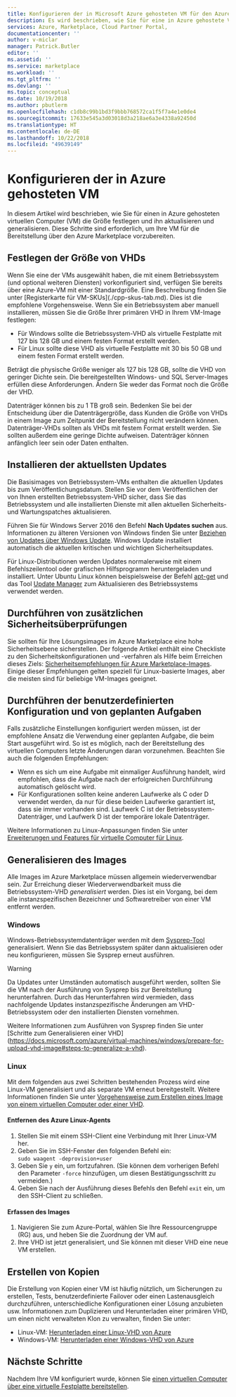 ```yaml
---
title: Konfigurieren der in Microsoft Azure gehosteten VM für den Azure Marketplace | Microsoft-Dokumentation
description: Es wird beschrieben, wie Sie für eine in Azure gehostete VM die Größe festlegen und sie aktualisieren und generalisieren.
services: Azure, Marketplace, Cloud Partner Portal,
documentationcenter: ''
author: v-miclar
manager: Patrick.Butler
editor: ''
ms.assetid: ''
ms.service: marketplace
ms.workload: ''
ms.tgt_pltfrm: ''
ms.devlang: ''
ms.topic: conceptual
ms.date: 10/19/2018
ms.author: pbutlerm
ms.openlocfilehash: c1db8c99b1bd3f9bbb768572ca1f5f7a4e1e0de4
ms.sourcegitcommit: 17633e545a3d03018d3a218ae6a3e4338a92450d
ms.translationtype: HT
ms.contentlocale: de-DE
ms.lasthandoff: 10/22/2018
ms.locfileid: "49639149"
---
```

# <a name="configure-the-azure-hosted-vm"></a>Konfigurieren der in Azure gehosteten VM

In diesem Artikel wird beschrieben, wie Sie für einen in Azure gehosteten virtuellen Computer (VM) die Größe festlegen und ihn aktualisieren und generalisieren.  Diese Schritte sind erforderlich, um Ihre VM für die Bereitstellung über den Azure Marketplace vorzubereiten.


## <a name="sizing-the-vhds"></a>Festlegen der Größe von VHDs

<!--TD: Check if the following assertion is true. I didn't understand the original content. --> Wenn Sie eine der VMs ausgewählt haben, die mit einem Betriebssystem (und optional weiteren Diensten) vorkonfiguriert sind, verfügen Sie bereits über eine Azure-VM mit einer Standardgröße. Eine Beschreibung finden Sie unter [Registerkarte für VM-SKUs](./cpp-skus-tab.md).  Dies ist die empfohlene Vorgehensweise.  Wenn Sie ein Betriebssystem aber manuell installieren, müssen Sie die Größe Ihrer primären VHD in Ihrem VM-Image festlegen:

- Für Windows sollte die Betriebssystem-VHD als virtuelle Festplatte mit 127 bis 128 GB und einem festen Format erstellt werden. 
- Für Linux sollte diese VHD als virtuelle Festplatte mit 30 bis 50 GB und einem festen Format erstellt werden.

Beträgt die physische Größe weniger als 127 bis 128 GB, sollte die VHD von geringer Dichte sein. Die bereitgestellten Windows- und SQL Server-Images erfüllen diese Anforderungen. Ändern Sie weder das Format noch die Größe der VHD. 

Datenträger können bis zu 1 TB groß sein. Bedenken Sie bei der Entscheidung über die Datenträgergröße, dass Kunden die Größe von VHDs in einem Image zum Zeitpunkt der Bereitstellung nicht verändern können. Datenträger-VHDs sollten als VHDs mit festem Format erstellt werden. Sie sollten außerdem eine geringe Dichte aufweisen. Datenträger können anfänglich leer sein oder Daten enthalten.


## <a name="install-the-most-current-updates"></a>Installieren der aktuellsten Updates

Die Basisimages von Betriebssystem-VMs enthalten die aktuellen Updates bis zum Veröffentlichungsdatum. Stellen Sie vor dem Veröffentlichen der von Ihnen erstellten Betriebssystem-VHD sicher, dass Sie das Betriebssystem und alle installierten Dienste mit allen aktuellen Sicherheits- und Wartungspatches aktualisieren.

Führen Sie für Windows Server 2016 den Befehl **Nach Updates suchen** aus.  Informationen zu älteren Versionen von Windows finden Sie unter [Beziehen von Updates über Windows Update](https://support.microsoft.com/help/3067639/how-to-get-an-update-through-windows-update).  Windows Update installiert automatisch die aktuellen kritischen und wichtigen Sicherheitsupdates.

Für Linux-Distributionen werden Updates normalerweise mit einem Befehlszeilentool oder grafischen Hilfsprogramm heruntergeladen und installiert.  Unter Ubuntu Linux können beispielsweise der Befehl [apt-get](http://manpages.ubuntu.com/manpages/cosmic/man8/apt-get.8.html) und das Tool [Update Manager](http://manpages.ubuntu.com/manpages/cosmic/man8/update-manager.8.html) zum Aktualisieren des Betriebssystems verwendet werden.


## <a name="perform-additional-security-checks"></a>Durchführen von zusätzlichen Sicherheitsüberprüfungen

Sie sollten für Ihre Lösungsimages im Azure Marketplace eine hohe Sicherheitsebene sicherstellen.  Der folgende Artikel enthält eine Checkliste zu den Sicherheitskonfigurationen und -verfahren als Hilfe beim Erreichen dieses Ziels: [Sicherheitsempfehlungen für Azure Marketplace-Images](https://docs.microsoft.com/azure/security/security-recommendations-azure-marketplace-images).  Einige dieser Empfehlungen gelten speziell für Linux-basierte Images, aber die meisten sind für beliebige VM-Images geeignet. 


## <a name="perform-custom-configuration-and-scheduled-tasks"></a>Durchführen der benutzerdefinierten Konfiguration und von geplanten Aufgaben

Falls zusätzliche Einstellungen konfiguriert werden müssen, ist der empfohlene Ansatz die Verwendung einer geplanten Aufgabe, die beim Start ausgeführt wird. So ist es möglich, nach der Bereitstellung des virtuellen Computers letzte Änderungen daran vorzunehmen.  Beachten Sie auch die folgenden Empfehlungen:
- Wenn es sich um eine Aufgabe mit einmaliger Ausführung handelt, wird empfohlen, dass die Aufgabe nach der erfolgreichen Durchführung automatisch gelöscht wird.
- Für Konfigurationen sollten keine anderen Laufwerke als C oder D verwendet werden, da nur für diese beiden Laufwerke garantiert ist, dass sie immer vorhanden sind. Laufwerk C ist der Betriebssystem-Datenträger, und Laufwerk D ist der temporäre lokale Datenträger.

Weitere Informationen zu Linux-Anpassungen finden Sie unter [Erweiterungen und Features für virtuelle Computer für Linux](https://docs.microsoft.com/azure/virtual-machines/extensions/features-linux).


## <a name="generalize-the-image"></a>Generalisieren des Images

Alle Images im Azure Marketplace müssen allgemein wiederverwendbar sein. Zur Erreichung dieser Wiederverwendbarkeit muss die Betriebssystem-VHD *generalisiert* werden. Dies ist ein Vorgang, bei dem alle instanzspezifischen Bezeichner und Softwaretreiber von einer VM entfernt werden.

### <a name="windows"></a>Windows

Windows-Betriebssystemdatenträger werden mit dem [Sysprep-Tool](https://docs.microsoft.com/windows-hardware/manufacture/desktop/sysprep--system-preparation--overview) generalisiert. Wenn Sie das Betriebssystem später dann aktualisieren oder neu konfigurieren, müssen Sie Sysprep erneut ausführen. 

> [!WARNING]
>  Da Updates unter Umständen automatisch ausgeführt werden, sollten Sie die VM nach der Ausführung von Sysprep bis zur Bereitstellung herunterfahren.  Durch das Herunterfahren wird vermieden, dass nachfolgende Updates instanzspezifische Änderungen am VHD-Betriebssystem oder den installierten Diensten vornehmen.

Weitere Informationen zum Ausführen von Sysprep finden Sie unter [Schritte zum Generalisieren einer VHD] (https://docs.microsoft.com/azure/virtual-machines/windows/prepare-for-upload-vhd-image#steps-to-generalize-a-vhd).

### <a name="linux"></a>Linux

Mit dem folgenden aus zwei Schritten bestehenden Prozess wird eine Linux-VM generalisiert und als separate VM erneut bereitgestellt.  Weitere Informationen finden Sie unter [Vorgehensweise zum Erstellen eines Image von einem virtuellen Computer oder einer VHD](../../../virtual-machines/linux/capture-image.md). 

#### <a name="remove-the-azure-linux-agent"></a>Entfernen des Azure Linux-Agents
1.  Stellen Sie mit einem SSH-Client eine Verbindung mit Ihrer Linux-VM her.
2.  Geben Sie im SSH-Fenster den folgenden Befehl ein: <br/>
    `sudo waagent -deprovision+user`
3.  Geben Sie `y` ein, um fortzufahren. (Sie können dem vorherigen Befehl den Parameter `-force` hinzufügen, um diesen Bestätigungsschritt zu vermeiden.)
4.  Geben Sie nach der Ausführung dieses Befehls den Befehl `exit` ein, um den SSH-Client zu schließen.

<!-- TD: I need to add meat and/or references to the following steps -->
#### <a name="capture-the-image"></a>Erfassen des Images
1.  Navigieren Sie zum Azure-Portal, wählen Sie Ihre Ressourcengruppe (RG) aus, und heben Sie die Zuordnung der VM auf.
2.  Ihre VHD ist jetzt generalisiert, und Sie können mit dieser VHD eine neue VM erstellen.


## <a name="create-one-or-more-copies"></a>Erstellen von Kopien

Die Erstellung von Kopien einer VM ist häufig nützlich, um Sicherungen zu erstellen, Tests, benutzerdefinierte Failover oder einen Lastenausgleich durchzuführen, unterschiedliche Konfigurationen einer Lösung anzubieten usw. Informationen zum Duplizieren und Herunterladen einer primären VHD, um einen nicht verwalteten Klon zu verwalten, finden Sie unter:

- Linux-VM: [Herunterladen einer Linux-VHD von Azure](../../../virtual-machines/linux/download-vhd.md)
- Windows-VM: [Herunterladen einer Windows-VHD von Azure](../../../virtual-machines/windows/download-vhd.md)


## <a name="next-steps"></a>Nächste Schritte

Nachdem Ihre VM konfiguriert wurde, können Sie [einen virtuellen Computer über eine virtuelle Festplatte bereitstellen](./cpp-deploy-vm-vhd.md).
